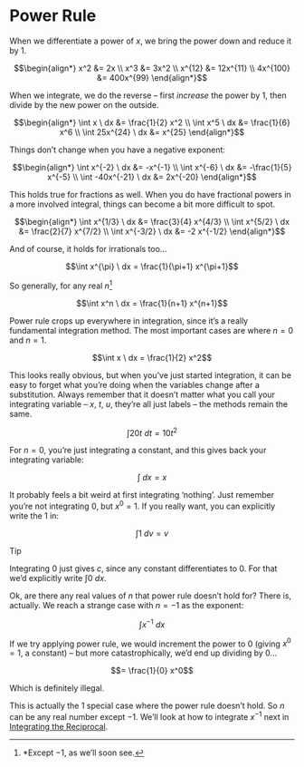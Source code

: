 # Power Rule
<!-- #SQUARK live! c! simp!
| dest = scriptures/integrals/antiderivatives/power-rule
| capt = Introduction to integration
| index = scriptures / integrals / antiderivatives
| date = 2025 February 3
-->

When we differentiate a power of $x$, we bring the power down and reduce it by $1$.

```math
\begin{align*}
  x^2 &= 2x
  \\ x^3 &= 3x^2
  \\ x^{12} &= 12x^{11}
  \\ 4x^{100} &= 400x^{99}
\end{align*}
```

When we integrate, we do the reverse – first *increase* the power by $1$, then divide by the new power on the outside.

```math
\begin{align*}
  \int x \ dx &= \frac{1}{2} x^2
  \\ \int x^5 \ dx &= \frac{1}{6} x^6
  \\ \int 25x^{24} \ dx &= x^{25}
\end{align*}
```

Things don’t change when you have a negative exponent:

```math
\begin{align*}
  \int x^{-2} \ dx &= -x^{-1}
  \\ \int x^{-6} \ dx &= -\frac{1}{5} x^{-5}
  \\ \int -40x^{-21} \ dx &= 2x^{-20}
\end{align*}
```

This holds true for fractions as well. When you do have fractional powers in a more involved integral, things can become a bit more difficult to spot.

```math
\begin{align*}
  \int x^{1/3} \ dx &= \frac{3}{4} x^{4/3}
  \\ \int x^{5/2} \ dx &= \frac{2}{7} x^{7/2}
  \\ \int x^{-3/2} \ dx &= -2 x^{-1/2}
\end{align*}
```

And of course, it holds for irrationals too...

```math
\int x^{\pi} \ dx = \frac{1}{\pi+1} x^{\pi+1}
```

So generally, for any real $n$[^real]

[^real]: *Except $-1$, as we’ll soon see.

```math
\int x^n \ dx = \frac{1}{n+1} x^{n+1}
```

Power rule crops up everywhere in integration, since it’s a really fundamental integration method. The most important cases are where $n = 0$ and $n = 1$.

```math
\int x \ dx = \frac{1}{2} x^2
```

This looks really obvious, but when you’ve just started integration, it can be easy to forget what you’re doing when the variables change after a substitution. Always remember that it doesn’t matter what you call your integrating variable – $x$, $t$, $u$, they’re all just labels – the methods remain the same.

```math
\int 20t \ dt = 10t^2
```

For $n = 0$, you’re just integrating a constant, and this gives back your integrating variable:

```math
\int \ dx = x
```

It probably feels a bit weird at first integrating ‘nothing’. Just remember you’re not integrating $0$, but $x^0 = 1$. If you really want, you can explicitly write the $1$ in:

```math
\int 1 \ dv = v
```

> [!Tip]
> Integrating $0$ just gives $c$, since any constant differentiates to $0$. For that we’d explicitly write $\int 0 \ dx$.

Ok, are there any real values of $n$ that power rule doesn’t hold for? There is, actually. We reach a strange case with $n = -1$ as the exponent:

```math
\int x^{-1} \ dx
```

If we try applying power rule, we would increment the power to $0$ (giving $x^0 = 1$, a constant) – but more catastrophically, we’d end up dividing by $0$...

```math
= \frac{1}{0} x^0
```

Which is definitely illegal.

This is actually the 1 special case where the power rule doesn’t hold. So $n$ can be any real number except $-1$. We’ll look at how to integrate $x^{-1}$ next in [Integrating the Reciprocal](reciprocal.md).
